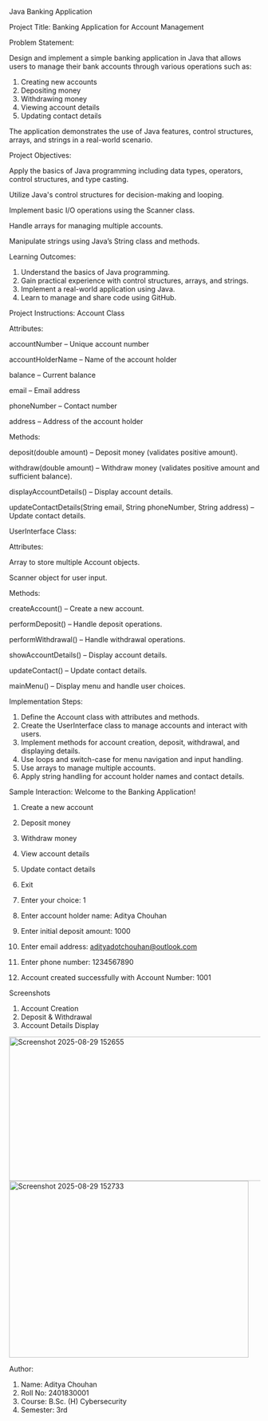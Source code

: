 Java Banking Application

Project Title: Banking Application for Account Management

Problem Statement:

Design and implement a simple banking application in Java that allows users to manage their bank accounts through various operations such as:

1. Creating new accounts
2. Depositing money
3. Withdrawing money
4. Viewing account details
5. Updating contact details

The application demonstrates the use of Java features, control structures, arrays, and strings in a real-world scenario.

Project Objectives:

Apply the basics of Java programming including data types, operators, control structures, and type casting.

Utilize Java's control structures for decision-making and looping.

Implement basic I/O operations using the Scanner class.

Handle arrays for managing multiple accounts.

Manipulate strings using Java’s String class and methods.

Learning Outcomes:

1. Understand the basics of Java programming.
2. Gain practical experience with control structures, arrays, and strings.
3. Implement a real-world application using Java.
4. Learn to manage and share code using GitHub.

Project Instructions:
Account Class

Attributes:

accountNumber – Unique account number

accountHolderName – Name of the account holder

balance – Current balance

email – Email address

phoneNumber – Contact number

address – Address of the account holder

Methods:

deposit(double amount) – Deposit money (validates positive amount).

withdraw(double amount) – Withdraw money (validates positive amount and sufficient balance).

displayAccountDetails() – Display account details.

updateContactDetails(String email, String phoneNumber, String address) – Update contact details.

UserInterface Class:

Attributes:

Array to store multiple Account objects.

Scanner object for user input.

Methods:

createAccount() – Create a new account.

performDeposit() – Handle deposit operations.

performWithdrawal() – Handle withdrawal operations.

showAccountDetails() – Display account details.

updateContact() – Update contact details.

mainMenu() – Display menu and handle user choices.

Implementation Steps:

1. Define the Account class with attributes and methods.
2. Create the UserInterface class to manage accounts and interact with users.
3. Implement methods for account creation, deposit, withdrawal, and displaying details.
4. Use loops and switch-case for menu navigation and input handling.
5. Use arrays to manage multiple accounts.
6.   Apply string handling for account holder names and contact details.

Sample Interaction:
Welcome to the Banking Application!
1. Create a new account
2. Deposit money
3. Withdraw money
4. View account details
5. Update contact details
6. Exit


1. Enter your choice: 1
2. Enter account holder name: Aditya Chouhan
3. Enter initial deposit amount: 1000
4. Enter email address: adityadotchouhan@outlook.com
5. Enter phone number: 1234567890
6. Account created successfully with Account Number: 1001

Screenshots

1. Account Creation
2. Deposit & Withdrawal
3. Account Details Display

<img width="508" height="289" alt="Screenshot 2025-08-29 152655" src="https://github.com/user-attachments/assets/83d8dcaa-aa08-493f-a181-6d44a8641472" />

<img width="480" height="354" alt="Screenshot 2025-08-29 152733" src="https://github.com/user-attachments/assets/078255cb-e3fb-4622-b352-494a71ebb3d0" />





Author:

1. Name: Aditya Chouhan
2. Roll No: 2401830001
3. Course: B.Sc. (H) Cybersecurity
4. Semester: 3rd
